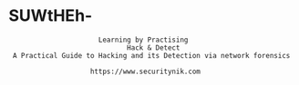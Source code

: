 # SUWtHEh-
                          Learning by Practising 
                                 Hack & Detect 
     A Practical Guide to Hacking and its Detection via network forensics
        
                        https://www.securitynik.com
